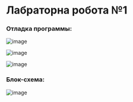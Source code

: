 
# Лабраторна робота №1


### Отладка программы:

![image](https://user-images.githubusercontent.com/93381859/218163493-b8bcec81-b88c-4cb2-bcdc-261e68c9d426.png)

![image](https://user-images.githubusercontent.com/93381859/218164004-ee3c3166-3b17-4c26-a15b-88d1f8fc7751.png)

![image](https://user-images.githubusercontent.com/93381859/218164031-7e1b4201-c458-4b58-8ada-baec7069ed5d.png)


### Блок-схема:

![image](https://user-images.githubusercontent.com/93381859/218265018-f4541d74-b6b0-4c10-92d5-27f4a0811e79.png)

